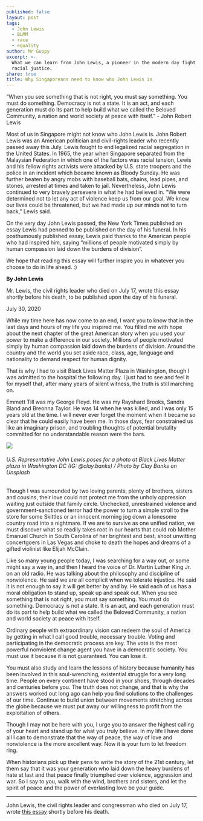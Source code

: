```yaml
---
published: false
layout: post
tags:
  - John Lewis
  - BLMM
  - race
  - equality
author: Mr Guppy
excerpt: >-
  What we can learn from John Lewis, a pioneer in the modern day fight for
  racial justice.  
share: true
title: Why Singaporeans need to know who John Lewis is
---
```


“When you see something that is not right, you must say something. You must do something. Democracy is not a state. It is an act, and each generation must do its part to help build what we called the Beloved Community, a nation and world society at peace with itself.” - John Robert Lewis

Most of us in Singapore might not know who John Lewis is. John Robert Lewis was an American politician and civil-rights leader who recently passed away this July. Lewis fought to end legalized racial segregation in the United States. In 1965, the year when Singapore separated from the Malaysian Federation in which one of the factors was racial tension, Lewis and his fellow rights activists were attacked by U.S. state troopers and the police in an incident which became known as Bloody Sunday. He was further beaten by angry mobs with baseball bats, chains, lead pipes, and stones, arrested at times and taken to jail. Nevertheless, John Lewis continued to very bravely persevere in what he had believed in. "We were determined not to let any act of violence keep us from our goal. We knew our lives could be threatened, but we had made up our minds not to turn back," Lewis said.

On the very day John Lewis passed, the New York Times published an essay Lewis had penned to be published on the day of his funeral. In his posthumously published essay, Lewis paid thanks to the American people who had inspired him, saying “millions of people motivated simply by human compassion laid down the burdens of division”. 

We hope that reading this essay will further inspire you in whatever you choose to do in life ahead. :) 



**By John Lewis**

Mr. Lewis, the civil rights leader who died on July 17, wrote this essay shortly before his death, to be published upon the day of his funeral.

July 30, 2020


While my time here has now come to an end, I want you to know that in the last days and hours of my life you inspired me. You filled me with hope about the next chapter of the great American story when you used your power to make a difference in our society. Millions of people motivated simply by human compassion laid down the burdens of division. Around the country and the world you set aside race, class, age, language and nationality to demand respect for human dignity.

That is why I had to visit Black Lives Matter Plaza in Washington, though I was admitted to the hospital the following day. I just had to see and feel it for myself that, after many years of silent witness, the truth is still marching on.

Emmett Till was my George Floyd. He was my Rayshard Brooks, Sandra Bland and Breonna Taylor. He was 14 when he was killed, and I was only 15 years old at the time. I will never ever forget the moment when it became so clear that he could easily have been me. In those days, fear constrained us like an imaginary prison, and troubling thoughts of potential brutality committed for no understandable reason were the bars.

![]({{site.baseurl}}/images/clay-banks-5ReVX8sC3OA-unsplash.jpg)
###### U.S. Representative John Lewis poses for a photo at Black Lives Matter plaza in Washington DC (IG: @clay.banks) / Photo by Clay Banks on Unsplash

Though I was surrounded by two loving parents, plenty of brothers, sisters and cousins, their love could not protect me from the unholy oppression waiting just outside that family circle. Unchecked, unrestrained violence and government-sanctioned terror had the power to turn a simple stroll to the store for some Skittles or an innocent morning jog down a lonesome country road into a nightmare. If we are to survive as one unified nation, we must discover what so readily takes root in our hearts that could rob Mother Emanuel Church in South Carolina of her brightest and best, shoot unwitting concertgoers in Las Vegas and choke to death the hopes and dreams of a gifted violinist like Elijah McClain.

Like so many young people today, I was searching for a way out, or some might say a way in, and then I heard the voice of Dr. Martin Luther King Jr. on an old radio. He was talking about the philosophy and discipline of nonviolence. He said we are all complicit when we tolerate injustice. He said it is not enough to say it will get better by and by. He said each of us has a moral obligation to stand up, speak up and speak out. When you see something that is not right, you must say something. You must do something. Democracy is not a state. It is an act, and each generation must do its part to help build what we called the Beloved Community, a nation and world society at peace with itself.

Ordinary people with extraordinary vision can redeem the soul of America by getting in what I call good trouble, necessary trouble. Voting and participating in the democratic process are key. The vote is the most powerful nonviolent change agent you have in a democratic society. You must use it because it is not guaranteed. You can lose it.

You must also study and learn the lessons of history because humanity has been involved in this soul-wrenching, existential struggle for a very long time. People on every continent have stood in your shoes, through decades and centuries before you. The truth does not change, and that is why the answers worked out long ago can help you find solutions to the challenges of our time. Continue to build union between movements stretching across the globe because we must put away our willingness to profit from the exploitation of others.

Though I may not be here with you, I urge you to answer the highest calling of your heart and stand up for what you truly believe. In my life I have done all I can to demonstrate that the way of peace, the way of love and nonviolence is the more excellent way. Now it is your turn to let freedom ring.

When historians pick up their pens to write the story of the 21st century, let them say that it was your generation who laid down the heavy burdens of hate at last and that peace finally triumphed over violence, aggression and war. So I say to you, walk with the wind, brothers and sisters, and let the spirit of peace and the power of everlasting love be your guide.

----------------------------
John Lewis, the civil rights leader and congressman who died on July 17, wrote [this essay](https://www.nytimes.com/2020/07/30/opinion/john-lewis-civil-rights-america.html) shortly before his death.

